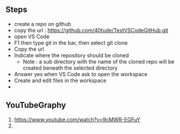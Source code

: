 ## Steps
* create a repo on github 
* copy the url : https://github.com/40tude/TestVSCodeGitHub.git
* open VS Code
* F1 then type git in the bar, then select git clone
* Copy the url
* Indicate where the repository should be cloned 
	* Note : a sub directory with the name of the cloned repo will be created beneath the selected directory
* Answer yes when VS Code ask to open the workspace
* Create and edit files in the workspace
* 

## YouTubeGraphy
1. https://www.youtube.com/watch?v=9cMWR-EGFuY
2. 